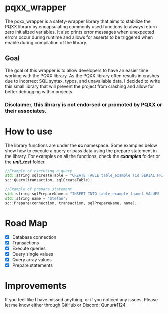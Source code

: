 # pqxx_wrapper
The pqxx_wrapper is a safety-wrapper library that aims to stabilize the PQXX library by encapsulating commonly used functions to always return zero initialized variables. It also prints error messages when unexpected errors occur during runtime and allows for asserts to be triggered when enable during compilation of the library.

## Goal
The goal of this wrapper is to allow developers to have an easier time working with the PQXX library. As the PQXX library often results in crashes due to incorrect SQL syntax, typos, and unavailable data. I decided to write this small library that will prevent the project from crashing and allow for better debugging within projects.

### Disclaimer, this library is not endorsed or promoted by PQXX or their associates.

# How to use
The library functions are under the **sc** namespace. 
Some examples below show how to execute a query or pass data using the prepare statement in the library.
For examples on all the functions, check the ***examples*** folder or the ***unit_test*** folder.

```c++
//Example of executing a query
std::string sqlCreateTable = "CREATE TABLE table_example (id SERIAL PRIMARY KEY, name TEXT NOT NULL)";
sc::Query(transaction, sqlCreateTable);
```

```c++
//Example of prepare statement
std::string sqlPrepareName = "INSERT INTO table_example (name) VALUES ($1)";
std::string name = "Stefan";
sc::Prepare(connection, transaction, sqlPrepareName, name);
```

# Road Map
- [X] Database connection
- [X] Transactions
- [X] Execute queries
- [X] Query single values
- [X] Query array values
- [X] Prepare statements

# Improvements
If you feel like I have missed anything, or if you noticed any issues.
Please let me know either through GitHub or Discord: Qunur#1124.
